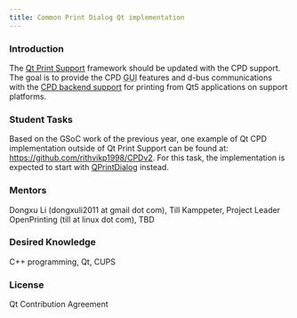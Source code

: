 ```yaml
---
title: Common Print Dialog Qt implementation
---
```


### Introduction

<p>
The <a href="https://doc.qt.io/qt-5.10/qtprintsupport-index.html" title="https://doc.qt.io/qt-5.10/qtprintsupport-index.html"  rel="nofollow"> Qt Print Support</a> framework should be updated with the CPD support. The goal is to provide the CPD <abbr title="Graphical User Interface">GUI</abbr> features and d-bus communications with the <a href="https://github.com/OpenPrinting/cpdb-libs" title="https://github.com/OpenPrinting/cpdb-libs"  rel="nofollow"> CPD backend support</a> for printing from Qt5 applications on support platforms.
</p>

### Student Tasks
<p>
Based on the GSoC work of the previous year, one example of Qt CPD implementation outside of Qt Print Support can be found at: <a href="https://github.com/rithvikp1998/CPDv2" title="https://github.com/rithvikp1998/CPDv2"  rel="nofollow">https://github.com/rithvikp1998/CPDv2</a>. For this task, the implementation is expected to start with <a href="https://github.com/openwebos/qt/blob/master/src/gui/dialogs/qprintdialog_unix.cpp" title="https://github.com/openwebos/qt/blob/master/src/gui/dialogs/qprintdialog_unix.cpp"  rel="nofollow">QPrintDialog</a> instead.
</p>

### Mentors
<p>
Dongxu Li (dongxuli2011 at gmail dot com), Till Kamppeter, Project Leader OpenPrinting (till at linux dot com), TBD
</p>

### Desired Knowledge
<p>
C++ programming, Qt, CUPS
</p>

### License
<p>
Qt Contribution Agreement
</p>